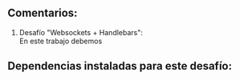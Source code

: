 ## Comentarios:

1. Desafío "Websockets + Handlebars": <br>
   En este trabajo debemos



## Dependencias instaladas para este desafío: